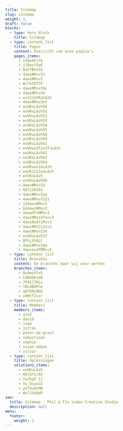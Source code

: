 ```yaml
---
title: Sitemap
slug: sitemap
weight: 1
draft: false
blocks:
  - type: hero_block
    title: Sitemap
  - type: content_list
    title: Pages
    content: Overzicht van onze pagina's
    pages_items:
      - v1RwkPjTk
      - j18wstXaE
      - 0wFfBvVZd
      - 4awsNMvv31
      - 4awsNMvv3
      - WcYkSOTTF
      - 4awsNMvv3bc
      - 4awsNMvv3d
      - wv1212UKuLAzh
      - 4awsNMvv3ef
      - wvUKuLAzh56
      - wvUKuLAzh51
      - wvUKuLAzh52
      - wvUKuLAzh53
      - wvUKuLAzh54
      - wvUKuLAzh55
      - wvUKuLAzh58
      - wvUKuLAzh59
      - wvUKuLAzh61
      - wvUKasdfasdfuLAzh
      - wvUKuLAzh62
      - wvUKuLAzh63
      - wvUKuLAzh64
      - wvUKuas1aLAzh
      - wvUK1212auLAzh
      - wvUKuLAzh
      - wvUKuLAzh60
      - 4awsNMvv32
      - GEYjS0IEo
      - 4awsNMvv3aq
      - 4awsNMvv3121
      - 124awsNMvv3
      - bb4awsNMvv3
      - 4awadfsNMvv3
      - 4awsNMasdfavv3
      - 4awsNadf1Mvv3
      - 4awsNM1212vv3
      - 4awsNMvv334
      - wvUKuLAzh57
      - DFhjXX4LC
      - 4awsNMvv3gw
      - 4awsasdfNMvv3
  - type: content_list
    title: Branches
    content: De branches waar wij voor werken
    branches_items:
      - 0uhmsFFxS
      - CA0ObKsX0
      - 7P41lTMjs
      - YBLABQPne
      - q6TD9LMXU
      - o0NtTZixr
  - type: content_list
    title: Members
    members_items:
      - aron
      - david
      - inge
      - jurren
      - peter-de-graaf
      - sebastiaan
      - sophie
      - suzan-abbas
      - victor
  - type: content_list
    title: Oplossingen
    solutions_items:
      - wvUKuLAzh
      - HklGfir85
      - YwJ5gT_tJ
      - Yu_OxyeJZ
      - yV7XuAtMH
      - WnlJtd9dP
seo:
  title: Sitemap - Phil & Flo Video Creative Studio
  description: null
menu:
  footer:
    weight: 3
---
```

